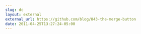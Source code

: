 ```yaml
---
slug: dc
layout: external
external_url: https://github.com/blog/843-the-merge-button
date: 2011-04-25T13:27:24-05:00
---
```

